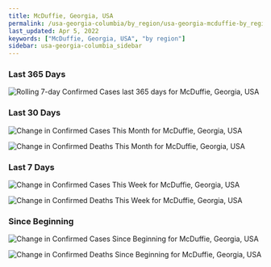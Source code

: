 ```yaml
---
title: McDuffie, Georgia, USA
permalink: /usa-georgia-columbia/by_region/usa-georgia-mcduffie-by_region.html
last_updated: Apr 5, 2022
keywords: ["McDuffie, Georgia, USA", "by region"]
sidebar: usa-georgia-columbia_sidebar
---
```


<h3>Last 365 Days</h3>

![Rolling 7-day Confirmed Cases last 365 days for McDuffie, Georgia, USA](/covid_tracker/images/graphs/usa-georgia-mcduffie-weekly_totals_graph.png)

<h3>Last 30 Days</h3>

![Change in Confirmed Cases This Month for McDuffie, Georgia, USA](/covid_tracker/images/graphs/usa-georgia-mcduffie-delta_confirmed-30_days_graph.png)

![Change in Confirmed Deaths This Month for McDuffie, Georgia, USA](/covid_tracker/images/graphs/usa-georgia-mcduffie-delta_deaths-30_days_graph.png)

<h3>Last 7 Days</h3>

![Change in Confirmed Cases This Week for McDuffie, Georgia, USA](/covid_tracker/images/graphs/usa-georgia-mcduffie-delta_confirmed-7_days_graph.png)

![Change in Confirmed Deaths This Week for McDuffie, Georgia, USA](/covid_tracker/images/graphs/usa-georgia-mcduffie-delta_deaths-7_days_graph.png)

<h3>Since Beginning</h3>

![Change in Confirmed Cases Since Beginning for McDuffie, Georgia, USA](/covid_tracker/images/graphs/usa-georgia-mcduffie-delta_confirmed-since_beginning_graph.png)

![Change in Confirmed Deaths Since Beginning for McDuffie, Georgia, USA](/covid_tracker/images/graphs/usa-georgia-mcduffie-delta_deaths-since_beginning_graph.png)
